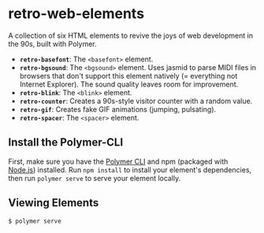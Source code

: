 # retro-web-elements

A collection of six HTML elements to revive the joys of web development in the 90s, built with Polymer.

- **`retro-basefont`**: The `<basefont>` element.
- **`retro-bgsound`**: The `<bgsound>` element. Uses jasmid to parse MIDI files in browsers that don't support this element natively (= everything not Internet Explorer). The sound quality leaves room for improvement.
- **`retro-blink`**: The `<blink>` element.
- **`retro-counter`**: Creates a 90s-style visitor counter with a random value.
- **`retro-gif`**: Creates fake GIF animations (jumping, pulsating).
- **`retro-spacer`**: The `<spacer>` element.

## Install the Polymer-CLI

First, make sure you have the [Polymer CLI](https://www.npmjs.com/package/polymer-cli) and npm (packaged with [Node.js](https://nodejs.org)) installed. Run `npm install` to install your element's dependencies, then run `polymer serve` to serve your element locally.

## Viewing Elements

```
$ polymer serve
```
